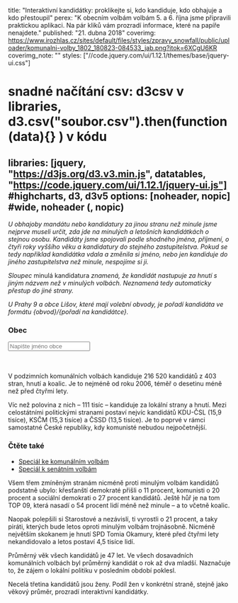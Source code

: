 title: "Interaktivní kandidátky: proklikejte si, kdo kandiduje, kdo obhajuje a kdo přestoupil"
perex: "K obecním volbám volbám 5. a 6. října jsme připravili praktickou aplikaci. Na pár kliků vám prozradí informace, které na papíře nenajdete."
published: "21. dubna 2018"
coverimg: https://www.irozhlas.cz/sites/default/files/styles/zpravy_snowfall/public/uploader/komunalni-volby_1802_180823-084533_jab.png?itok=6XCgU6KR
coverimg_note: ""
styles: ["//code.jquery.com/ui/1.12.1/themes/base/jquery-ui.css"]
# snadné načítání csv: d3csv v libraries, d3.csv("soubor.csv").then(function(data){} ) v kódu
libraries: [jquery, "https://d3js.org/d3.v3.min.js", datatables, "https://code.jquery.com/ui/1.12.1/jquery-ui.js"] #highcharts, d3, d3v5
options: [noheader, nopic] #wide, noheader (, nopic)
---

_U obhajoby mandátu nebo kandidatury za jinou stranu než minule jsme nejprve museli určit, zda jde na minulých a letošních kandidátkách o stejnou osobu. Kandidáty jsme spojovali podle shodného jména, příjmení, o čtyři roky vyššího věku a kandidatury do stejného zastupitelstva. Pokud se tedy například kandidátka vdala a změnila si jméno, nebo jen kandiduje do jiného zastupitelstva než minule, nespojíme si ji._

_Sloupec_ minulá kandidatura _znamená, že kandidát nastupuje za hnutí s jiným názvem než v minulých volbách. Neznamená tedy automaticky přestup do jiné strany._

_U Prahy 9 a obce Lišov, které mají volební obvody, je pořadí kandidáta ve formátu {obvod}/{pořadí na kandidátce}._

<wide>
<div id="container">
	<div id="obec">
		<h3>Obec</h3>
		<form onsubmit="return false">
			<div class="autocomplete" style="width:300px;">
				<input id="vyberObce" name="vyberObce" type="text" placeholder="Napište jméno obce">
			</div>
		</form>
	</div>
	<div id="strany">
		<table id="tabulkaStran" class="display" style="width:100%"></table></div>
	<div id="kandidati"><table id="tabulkaKandidatu" class="display" style="width:100%"></table></div>
</div>
</wide>

V podzimních komunálních volbách kandiduje 216 520 kandidátů z 403 stran, hnutí a koalic. Je to nejméně od roku 2006, téměř o desetinu méně než před čtyřmi lety.

Víc než polovina z nich – 111 tisíc – kandiduje za lokální strany a hnutí. Mezi celostátními politickými stranami postaví nejvíc kandidátů KDU-ČSL (15,9 tisíce), KSČM (15,3 tisíce) a ČSSD (13,5 tisíce). Je to poprvé v rámci samostatné České republiky, kdy komunisté nebudou nejpočetnější.

<left>
<h3>Čtěte také</h3>
<ul>
	<li><a href="https://www.irozhlas.cz/volby/komunalni-volby-2018" target="_blank">Speciál ke komunálním volbám</a></li>
	<li><a href="https://www.irozhlas.cz/volby/senatni-volby-2018" target="_blank">Speciál k senátním volbám</a></li>
</ul>
</left>

Všem třem zmíněným stranám nicméně proti minulým volbám kandidátů podstatně ubylo: křesťanští demokraté přišli o 11 procent, komunisti o 20 procent a sociální demokrati o 27 procent kandidátů. Ještě hůř je na tom TOP 09, která nasadí o 54 procent lidí méně než minule – a to včetně koalic.

Naopak polepšili si Starostové a nezávislí, ti vyrostli o 21 procent, a taky piráti, kterých bude letos oproti minulým volbám trojnásobně. Nicméně největším skokanem je hnutí SPD Tomia Okamury, které před čtyřmi lety nekandidovalo a letos postaví 4,5 tisíce lidí.

Průměrný věk všech kandidátů je 47 let. Ve všech dosavadních komunálních volbách byl průměrný kandidát o rok až dva mladší. Naznačuje to, že zájem o lokální politiku v posledním období poklesl.

Necelá třetina kandidátů jsou ženy. Podíl žen v konkrétní straně, stejně jako věkový průměr, prozradí interaktivní kandidátky.